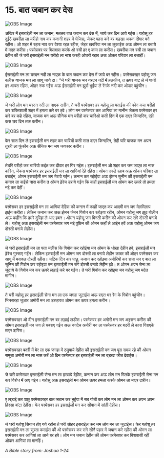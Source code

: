 # 15. बात जबान कर देस

![OBS Image](https://cdn.door43.org/obs/jpg/360px/obs-en-15-01.jpg)

अखिर में इसराईली मन ला कनान, मतलब बात जबान कर देस में, जाये कर दिन आये गईस। यहोसू हर दुईठे खबरीहा ला यरीहो नाव कर कनानी शहर में भेजिस्, जेकर पहरा करे बर बड़खा अकन दीवार बने रहीस। ओ शहर में रहाब नाव कर वेश्या रहत रहीस, जेहर खबरिया मन ला लुकाईस अऊ ओमन ला बचाये में मदत करीस। परमेसवर पर बिसवास करके ओ स्त्री हर ए काम ला करीस। खबरीया मन स्त्री ला जबान देहीन की जे घरी इसराईली मन यरीहो ला नाश करही ओघरी रहाब अऊ ओकर परिवार ला बचाहीं।

![OBS Image](https://cdn.door43.org/obs/jpg/360px/obs-en-15-02.jpg)

ईसराईली मन ला यरदन नदी ला नाएक के बात जवान कर देस में जाये बर रहीस। परमेसवरहर यहोसू जग कहीस याजक मन ला आगू जाये दा। “जे घरी याजक मन यरदन नदी में हलकीन, त ऊपर बाट ले जे पानी हर आवत रहिस, ओहर रुक गईस अऊ ईसराईली मन झुर्रा भुईंया ले रेंगके नदी कर ओपार पहुंचीन।

![OBS Image](https://cdn.door43.org/obs/jpg/360px/obs-en-15-03.jpg)

जे घरी लोग मन यरदन नदी ला नाएक दारीन, ते घरी परमेसवर हर यहोसू ला बताईस की कोन कस यरीहो कर शक्तिशाली शहर में हमला करे बर हवे। लोग मन परमेसवर कर आगियां ला मानीन जेकस परमेसवर हर करे बर कहे रहिस, याजक मन अऊ सैनिक मन यरीहो कर चारिओ कती दिन में एक दाएर किन्दरिन, एही कस छव दिन तक करीन।

![OBS Image](https://cdn.door43.org/obs/jpg/360px/obs-en-15-04.jpg)

फेर सात दिन ले इसराईली मन शहर कर चारियों कती सात दाएर किन्दरिन, तेही घरि याजक मन अपन तुरही ला फूंकीन अऊ सैनिक मन जय जयकार करीन।

![OBS Image](https://cdn.door43.org/obs/jpg/360px/obs-en-15-05.jpg)

तेघरि यरीहो कर चारियो कईत कर दीवार हर गिर गईस। इसराईली मन ओ शहर कर जम जाएत ला नास करिन, जेकस परमेस्वर हर इसराईली मन ला आगियां देहे रहिस। ओमन एकठे रहाब अऊ ओकर परिवार ला बचाईन, ओमन इसराईली मन जग मेराये गईन। कनान कर रहोईया अऊ झेमन सुनीन की इसराईली मन कनान ला कईसे नास करीन त ओमन ढ़ेरेच डराये गईन कि कहों इसराईली मन ओमन कर ऊपरे तो हमला नई कर देहीं।

![OBS Image](https://cdn.door43.org/obs/jpg/360px/obs-en-15-06.jpg)

परमेसवर हर इसराईली मन ला आगियां देहिस की कनान में काहीं जाएत कर आदमी मन जग मेलमिलाप झईन करीहा। लेकिन कनान कर अऊ झेमन जेमन गिबोन कर रहोइया रहीन, ओमन यहोसू जग झूठ बोलीन अऊ कहींन कि हमरे दुरिहां ले आए हवन। ओमन यहोसू जग बिनती करीन की ओमन कर संगे दोस्ती बनाये ले। यहोसू अऊ इसराईली मन परमेसवर जग नई पुछिन की ओमन कहाँ ले आईन हवें अऊ यहोसू ओमन जग दोस्ती बनाये लेहीस।

![OBS Image](https://cdn.door43.org/obs/jpg/360px/obs-en-15-07.jpg)

जे घरी इसराईली मन ला पता चलीस कि गिबोन कर रहोईया मन ओमन के धोखा देहीन हवे, इसराईली मन ढ़ेरेच गुस्साए गईंन। लेकिन इसराईली मन ओमन जग दोस्ती ला बनाये लेहीन काबर की ओहर परमेसवर कर आगु में बनावल दोस्ती रहीस। चटिक दिन कर पाछू, कनान कर रहोइया अमोरियों कर राजा मन ए बात ला सुनिन की गिबोन कर रहोइया मन इसराईली मन संगे दोस्ती बनाये लेहीन हवे। त ओमन अपन सेना ला जुटाये के गिबोन मन कर ऊपरे लड़ाई करे बर गईन। ते घरी गिबोन कर रहोइया मन यहोसू जग मदेत मांगीन।

![OBS Image](https://cdn.door43.org/obs/jpg/360px/obs-en-15-08.jpg)

ते घरी यहोसू हर इसराईली सेना मन ला एक जगहा जुटाईस अऊ राएत भर रेंग के गिबोन पहुंचीन। भिनसरहा जुआर अमोरी मन ला डरुहावत ओमन कर ऊपर हमला करीन।

![OBS Image](https://cdn.door43.org/obs/jpg/360px/obs-en-15-09.jpg)

परमेसवरहर ओ दीन इसराईली मन बर लड़ाई लडीस। परमेसवर हर अमोरी मन जग अइसन करीस की ओमन इसराइली मन जग ले घबराए गईन अऊ नगदेच अमोरी मन ला परमेसवर हर बदरी ले कारा गिराएके माएर दारिस।

![OBS Image](https://cdn.door43.org/obs/jpg/360px/obs-en-15-10.jpg)

परमेसवरहर बदरी में बेर ला एक जगहा में ठडुवाये देहीस की इसराईली मन जग पूरा समय रहे की ओमन समूचा अमोरी मन ला नास करें ओ दिन परमेसवर हर इसराईली मन ला बड़खा जीत देवाईस।

![OBS Image](https://cdn.door43.org/obs/jpg/360px/obs-en-15-11.jpg)

जे घरी परमेसवर इसराईली सेना मन ला हरवाये देहीस, कनान कर अऊ लोग मन मिलके इसराईली सेना मन कर विरोध में आए गईन। यहोसु अऊ इसराईली मन ओमन ऊपर हमला करके ओमन ला माएर दारीन।

![OBS Image](https://cdn.door43.org/obs/jpg/360px/obs-en-15-12.jpg)

ए लड़ाई कर पाछू परमेसवरहर बात जबान कर भुईया में सब गोती कर लोग मन ला ओमन कर अपन अपन हिस्सा बांटा देहीस। फेर परमेसवर हर इसराईली मन कर सीवान में सांती देहीस।

![OBS Image](https://cdn.door43.org/obs/jpg/360px/obs-en-15-13.jpg)

जे घरी यहोशु सियान होए गये रहीस ते घरी ओहर इसराईल कर जम लोग मन ला जुटाईस। फेर यहोशू हर इसराईली मन ला सुरता कराईस की ओ परमेसवर कर संगे सीनै पहार में जबान करे रहीस की ओमन ला परमेसवर कर आगियां ला आने बर हवे। लोग मन जबान देहीन की ओमन परमेसवर कर बिशवासी रहीं ओकर आगियां ला मानहिं।

_A Bible story from: Joshua 1-24_